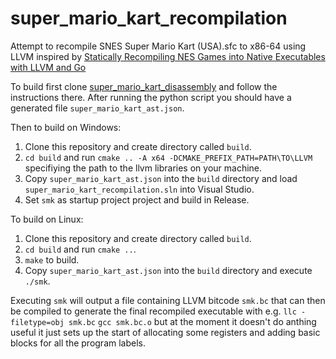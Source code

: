 # super_mario_kart_recompilation
Attempt to recompile SNES Super Mario Kart (USA).sfc to x86-64 using LLVM inspired by [Statically Recompiling NES Games into Native Executables with LLVM and Go](https://andrewkelley.me/post/jamulator.html)

To build first clone [super_mario_kart_disassembly](https://github.com/jvipond/super_mario_kart_disassembly) and follow the instructions there. After running the python script you should have a generated file `super_mario_kart_ast.json`.

Then to build on Windows:
1. Clone this repository and create directory called `build`.
2. `cd build` and run `cmake .. -A x64 -DCMAKE_PREFIX_PATH=PATH\TO\LLVM` specifiying the path to the llvm libraries on your machine.
3. Copy `super_mario_kart_ast.json` into the `build` directory and load `super_mario_kart_recompilation.sln` into Visual Studio.
4. Set `smk` as startup project project and build in Release.

To build on Linux:
1. Clone this repository and create directory called `build`.
2. `cd build` and run `cmake ..`.
3. `make` to build.
4. Copy `super_mario_kart_ast.json` into the `build` directory and execute `./smk`.

Executing `smk` will output a file containing LLVM bitcode `smk.bc` that can then be compiled to generate the final recompiled executable with e.g. `llc -filetype=obj smk.bc` `gcc smk.bc.o` but at the moment it doesn't do anthing useful it just sets up the start of allocating some registers and adding basic blocks for all the program labels.
